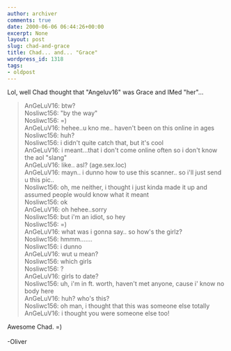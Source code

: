 ```yaml
---
author: archiver
comments: true
date: 2000-06-06 06:44:26+00:00
excerpt: None
layout: post
slug: chad-and-grace
title: Chad... and... "Grace"
wordpress_id: 1318
tags:
- oldpost
---
```


Lol, well Chad thought that "Angeluv16" was Grace and IMed "her"...<blockquote>AnGeLuV16:   btw? <br /> Nosliwc156:     "by the way" <br /> Nosliwc156:     =) <br /> AnGeLuV16:  hehee..u kno me.. haven't been on this online in ages <br /> Nosliwc156:     huh? <br /> Nosliwc156:     i didn't quite catch that, but it's cool <br /> AnGeLuV16:  i meant...that i don't come online often so i don't know the aol "slang"<br /> AnGeLuV16:  like.. asl? (age.sex.loc) <br /> AnGeLuV16:  mayn.. i dunno how to use this scanner.. so i'll just send u this pic.. <br /> Nosliwc156:     oh, me neither, i thought i just kinda made it up and assumed people would know what it meant <br /> Nosliwc156:     ok <br /> AnGeLuV16:  oh hehee..sorry  <br /> Nosliwc156:     but i'm an idiot, so hey <br /> Nosliwc156:     =) <br /> AnGeLuV16:  what was i gonna say.. so how's the girlz? <br /> Nosliwc156:     hmmm....... <br /> Nosliwc156:     i dunno <br /> AnGeLuV16:  wut u mean? <br /> Nosliwc156:     which girls <br /> Nosliwc156:     ? <br /> AnGeLuV16:  girls to date? <br /> Nosliwc156:     uh, i'm in ft. worth, haven't met anyone, cause i' know no body here <br /> AnGeLuV16:  huh? who's this? <br /> Nosliwc156:     oh man, i thought that this was someone else totally<br />  AnGeLuV16:  i thought you were someone else too!</blockquote>Awesome Chad. =)<br /><br />-Oliver